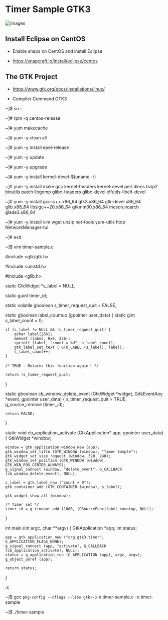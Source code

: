 # Timer Sample GTK3

![images](https://user-images.githubusercontent.com/98597119/219901835-cc6a9f58-4935-483a-9c9c-059783ab1eb8.png)

## Install Eclipse on CentOS

* Enable snaps on CentOS and install Eclipse

* https://snapcraft.io/install/eclipse/centos

## The GTK Project 

* https://www.gtk.org/docs/installations/linux/

* Compiler Command GTK3

~]$ su -

~]# rpm -q centos-release

~]# yum makecache

~]# yum -y clean all

~]# yum -y install epel-release

~]# yum -y update

~]# yum -y upgrade

~]# yum -y install kernel-devel-$(uname -r)

~]# yum -y install make gcc kernel-headers kernel-devel perl dkms bzip2 binutils patch libgomp glibc-headers glibc-devel elfutils-libelf-devel

~]# yum -y install gcc-c++.x86_64 gtk3.x86_64 gtk-devel.x86_64 glib.x86_64 libsigc++20.x86_64 gtkmm30.x86_64 meson.noarch glade3.x86_64

~]# yum -y install vim wget unzip net-tools yum-utils htop NetworkManager-tui

~]# exit

~]$ vim timer-sample.c

#include <gtk/gtk.h>

#include <unistd.h>

#include <glib.h>

static GtkWidget *s_label = NULL;

static guint timer_id;

static volatile gboolean s_timer_request_quit = FALSE;

static gboolean label_countup (gpointer user_data)
{
    static gint s_label_count = 0;

    if (s_label != NULL && !s_timer_request_quit) {
        gchar label[256];
        memset (label, 0x0, 256);
        sprintf (label, "count = %d", s_label_count);
        gtk_label_set_text ( GTK_LABEL (s_label), label);
        s_label_count++;
    }
    
    /* TRUE - Returns this function again！ */
    
    return !s_timer_request_quit;
}

static gboolean cb_window_delete_event (GtkWidget *widget, GdkEventAny *event, gpointer user_data)
{
    s_timer_request_quit = TRUE;
    g_source_remove (timer_id);

    return FALSE;
}

static void cb_application_activate (GtkApplication* app, gpointer user_data)
{
    GtkWidget *window;

    window = gtk_application_window_new (app);
    gtk_window_set_title (GTK_WINDOW (window), "Timer Sample");
    gtk_widget_set_size_request (window, 320, 240);
    gtk_window_set_position (GTK_WINDOW (window), GTK_WIN_POS_CENTER_ALWAYS);
    g_signal_connect (window, "delete_event", G_CALLBACK (cb_window_delete_event), NULL);

    s_label = gtk_label_new ("count = 0");
    gtk_container_add (GTK_CONTAINER (window), s_label);

    gtk_widget_show_all (window);

    /* Timer set */
    timer_id = g_timeout_add (1000, (GSourceFunc)label_countup, NULL);
}

int main (int argc, char **argv)
{
    GtkApplication *app;
    int status;

    app = gtk_application_new ("org.gtk3.timer", G_APPLICATION_FLAGS_NONE);
    g_signal_connect (app, "activate", G_CALLBACK (cb_application_activate), NULL);
    status = g_application_run (G_APPLICATION (app), argc, argv);
    g_object_unref (app);

    return status;
}

:x

~]$ gcc `pkg-config --cflags --libs gtk+-3.0` timer-sample.c -o timer-sample

~]$ ./timer-sample
